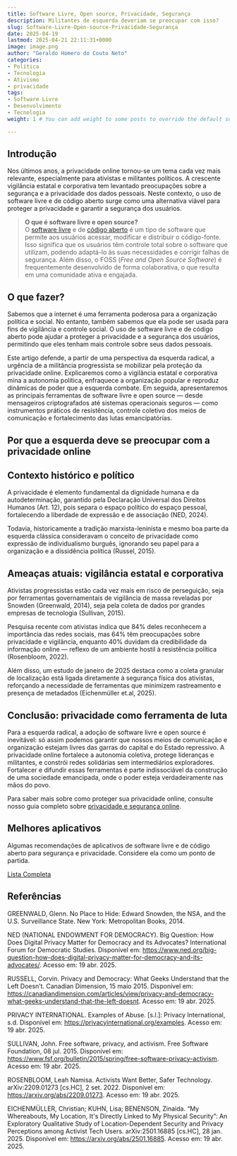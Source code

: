 ```yaml
---
title: Software Livre, Open source, Privacidade, Segurança  
description: Militantes de esquerda deveriam se preocupar com isso?  
slug: Software-Livre-Open-source-Privacidade-Segurança  
date: 2025-04-19
lastmod: 2025-04-21 22:11:31+0000  
image: image.png
author: "Geraldo Homero do Couto Neto"
categories:  
- Política  
- Tecnologia    
- Ativismo  
- privacidade  
tags:  
- Software Livre  
- Desenvolvimento  
- Tecnologia  
weight: 1 # You can add weight to some posts to override the default sorting (date descending)  

---
```


## Introdução

Nos últimos anos, a privacidade online tornou-se um tema cada vez mais relevante, especialmente para ativistas e militantes políticos. A crescente vigilância estatal e corporativa tem levantado preocupações sobre a segurança e a privacidade dos dados pessoais. Neste contexto, o uso de software livre e de código aberto surge como uma alternativa viável para proteger a privacidade e garantir a segurança dos usuários.

> **O que é software livre e open source?**  
> O [software livre](https://pt.wikipedia.org/wiki/Software_livre) e de [código aberto](https://pt.wikipedia.org/wiki/Software_de_c%C3%B3digo_aberto) é um tipo de software que permite aos usuários acessar, modificar e distribuir o código-fonte. Isso significa que os usuários têm controle total sobre o software que utilizam, podendo adaptá-lo às suas necessidades e corrigir falhas de segurança. Além disso, o FOSS (*Free and Open Source Software*) é frequentemente desenvolvido de forma colaborativa, o que resulta em uma comunidade ativa e engajada.

## O que fazer?

Sabemos que a internet é uma ferramenta poderosa para a organização política e social. No entanto, também sabemos que ela pode ser usada para fins de vigilância e controle social. O uso de software livre e de código aberto pode ajudar a proteger a privacidade e a segurança dos usuários, permitindo que eles tenham mais controle sobre seus dados pessoais.

Este artigo defende, a partir de uma perspectiva da esquerda radical, a urgência de a militância progressista se mobilizar pela proteção da privacidade online. Explicaremos como a vigilância estatal e corporativa mina a autonomia política, enfraquece a organização popular e reproduz dinâmicas de poder que a esquerda combate. Em seguida, apresentaremos as principais ferramentas de software livre e open source — desde mensageiros criptografados até sistemas operacionais seguros — como instrumentos práticos de resistência, controle coletivo dos meios de comunicação e fortalecimento das lutas emancipatórias.

## Por que a esquerda deve se preocupar com a privacidade online

## Contexto histórico e político

A privacidade é elemento fundamental da dignidade humana e da autodeterminação, garantido pela Declaração Universal dos Direitos Humanos (Art. 12), pois separa o espaço político do espaço pessoal, fortalecendo a liberdade de expressão e de associação (NED, 2024).

Todavia, historicamente a tradição marxista-leninista e mesmo boa parte da esquerda clássica consideravam o conceito de privacidade como expressão de individualismo burguês, ignorando seu papel para a organização e a dissidência política (Russel, 2015).

## Ameaças atuais: vigilância estatal e corporativa

Ativistas progressistas estão cada vez mais em risco de perseguição, seja por ferramentas governamentais de vigilância de massa reveladas por Snowden (Greenwald, 2014), seja pela coleta de dados por grandes empresas de tecnologia (Sullivan, 2015).

Pesquisa recente com ativistas indica que 84% deles reconhecem a importância das redes sociais, mas 64% têm preocupações sobre privacidade e vigilância, enquanto 40% duvidam da credibilidade da informação online — reflexo de um ambiente hostil à resistência política (Rosenbloom, 2022).

Além disso, um estudo de janeiro de 2025 destaca como a coleta granular de localização está ligada diretamente à segurança física dos ativistas, reforçando a necessidade de ferramentas que minimizem rastreamento e presença de metadados (Eichenmüller et.al, 2025).

## Conclusão: privacidade como ferramenta de luta

Para a esquerda radical, a adoção de software livre e open source é inevitável: só assim podemos garantir que nossos meios de comunicação e organização estejam livres das garras do capital e do Estado repressivo. A privacidade online fortalece a autonomia coletiva, protege lideranças e militantes, e constrói redes solidárias sem intermediários exploradores. Fortalecer e difundir essas ferramentas é parte indissociável da construção de uma sociedade emancipada, onde o poder esteja verdadeiramente nas mãos do povo.

Para saber mais sobre como proteger sua privacidade online, consulte nosso guia completo sobre [privacidade e segurança online](/p/como-ficar-mais-seguro-e-privado-na-internet/).

## Melhores aplicativos

Algumas recomendações de aplicativos de software livre e de código aberto para segurança e privacidade. Considere ela como um ponto de partida.

[Lista Completa](/p/melhores-aplicativos-de-software-livre-e-de-código-aberto)

## Referências

GREENWALD, Glenn. No Place to Hide: Edward Snowden, the NSA, and the U.S. Surveillance State. New York: Metropolitan Books, 2014.  

NED (NATIONAL ENDOWMENT FOR DEMOCRACY). Big Question: How Does Digital Privacy Matter for Democracy and its Advocates? International Forum for Democratic Studies. Disponível em: https://www.ned.org/big-question-how-does-digital-privacy-matter-for-democracy-and-its-advocates/. Acesso em: 19 abr. 2025.  

RUSSELL, Corvin. Privacy and Democracy: What Geeks Understand that the Left Doesn’t. Canadian Dimension, 15 maio 2015. Disponível em: https://canadiandimension.com/articles/view/privacy-and-democracy-what-geeks-understand-that-the-left-doesnt. Acesso em: 19 abr. 2025.  

PRIVACY INTERNATIONAL. Examples of Abuse. [s.l.]: Privacy International, s.d. Disponível em: https://privacyinternational.org/examples. Acesso em: 19 abr. 2025.  

SULLIVAN, John. Free software, privacy, and activism. Free Software Foundation, 08 jul. 2015. Disponível em: https://www.fsf.org/bulletin/2015/spring/free-software-privacy-activism. Acesso em: 19 abr. 2025.  

ROSENBLOOM, Leah Namisa. Activists Want Better, Safer Technology. arXiv:2209.01273 [cs.HC], 2 set. 2022. Disponível em: https://arxiv.org/abs/2209.01273. Acesso em: 19 abr. 2025.  

EICHENMÜLLER, Christian; KUHN, Lisa; BENENSON, Zinaida. “My Whereabouts, My Location, It's Directly Linked to My Physical Security”: An Exploratory Qualitative Study of Location-Dependent Security and Privacy Perceptions among Activist Tech Users. arXiv:2501.16885 [cs.HC], 28 jan. 2025. Disponível em: https://arxiv.org/abs/2501.16885. Acesso em: 19 abr. 2025.
